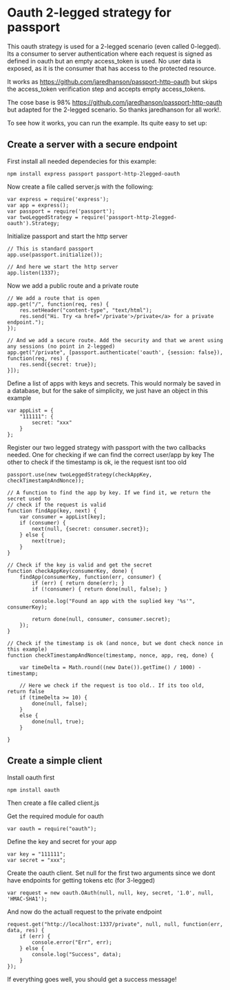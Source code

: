 # Oauth 2-legged strategy for passport

This oauth strategy is used for a 2-legged scenario (even called 0-legged).
Its a consumer to server authentication where each request is signed as defined in oauth but an empty access_token is used. No user data is exposed, as it is the consumer that has access to the protected resource.

It works as https://github.com/jaredhanson/passport-http-oauth but skips the access_token verification step and accepts empty access_tokens.

The cose base is 98% https://github.com/jaredhanson/passport-http-oauth but adapted for the 2-legged scenario. So thanks jaredhanson for all work!.

To see how it works, you can run the example. Its quite easy to set up:

## Create a server with a secure endpoint

First install all needed dependecies for this example:

    npm install express passport passport-http-2legged-oauth

Now create a file called server.js with the following:

```
var express = require('express');
var app = express();
var passport = require('passport');
var twoLeggedStrategy = require('passport-http-2legged-oauth').Strategy;
```
Initialize passport and start the http server

```
// This is standard passport
app.use(passport.initialize());

// And here we start the http server
app.listen(1337);
```

Now we add a public route and a private route

```
// We add a route that is open
app.get("/", function(req, res) {
    res.setHeader("content-type", "text/html");
    res.send("Hi. Try <a href='/private'>/private</a> for a private endpoint.");
});

// And we add a secure route. Add the security and that we arent using any sessions (no point in 2-legged)
app.get("/private", [passport.authenticate('oauth', {session: false}), function(req, res) {
    res.send({secret: true});
}]);
```

Define a list of apps with keys and secrets. This would normaly be saved in a database, but for the sake of simplicity, we just have an object in this example

```
var appList = {
    "111111": {
        secret: "xxx"
    }
};
```
Register our two legged strategy with passport with the two callbacks needed.
One for checking if we can find the correct user/app by key
The other to check if the timestamp is ok, ie the request isnt too old

```
passport.use(new twoLeggedStrategy(checkAppKey, checkTimestampAndNonce));

// A function to find the app by key. If we find it, we return the secret used to 
// check if the request is valid
function findApp(key, next) {
    var consumer = appList[key];
    if (consumer) {
        next(null, {secret: consumer.secret});
    } else {
        next(true);
    }
}

// Check if the key is valid and get the secret
function checkAppKey(consumerKey, done) {
    findApp(consumerKey, function(err, consumer) {
        if (err) { return done(err); }
        if (!consumer) { return done(null, false); }

        console.log("Found an app with the suplied key '%s'", consumerKey);

        return done(null, consumer, consumer.secret);
    });
}

// Check if the timestamp is ok (and nonce, but we dont check nonce in this example)
function checkTimestampAndNonce(timestamp, nonce, app, req, done) {

    var timeDelta = Math.round((new Date()).getTime() / 1000) - timestamp;

    // Here we check if the request is too old.. If its too old, return false
    if (timeDelta >= 10) {
        done(null, false);
    }
    else {
        done(null, true);
    }

}

```

## Create a simple client

Install oauth first

    npm install oauth
    
Then create a file called client.js

Get the required module for oauth

```
var oauth = require("oauth");
```

Define the key and secret for your app

```
var key = "111111";
var secret = "xxx";
```

Create the oauth client. Set null for the first two arguments since we dont have endpoints for getting tokens etc (for 3-legged)

```
var request = new oauth.OAuth(null, null, key, secret, '1.0', null, 'HMAC-SHA1');
```

And now do the actuall request to the private endpoint

```
request.get("http://localhost:1337/private", null, null, function(err, data, res) {
    if (err) {
        console.error("Err", err);
    } else {
        console.log("Success", data);
    }
});
```

If everything goes well, you should get a success message!


